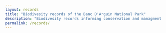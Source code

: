 ```yaml
---
layout: records
title: "Biodivesity records of the Banc D'Arguin National Park"
description: "Biodivesity records informing conservation and managment strategies of the Banc D'Arguin National Park"
permalink: /records/
---
```

